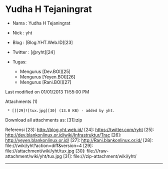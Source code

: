 # Yudha H Tejaningrat

  * Nama : Yudha H Tejaningrat
  * Nick : yht
  * Blog : [Blog.YHT.Web.ID][23]
  * Twitter : [@ryht][24]​

  * Tugas:
     * Mengurus ​[Dev.BOI][25]
     * ​Mengurus [Yeyen.BOI][26]
     * ​Mengurus [Rani.BOI][27]

Last modified on 01/01/2013 11:55:00 PM

Attachments (1)

     * [][29]![tux.jpg][30]​ (13.0 KB) - added by yht.

   Download all attachments as: [31]:zip


Referensi
  [23]: http://blog.yht.web.id/
  [24]: https://twitter.com/ryht
  [25]: http://dev.blankonlinux.or.id/wiki/Infrastruktur/Trac
  [26]: http://yeyen.blankonlinux.or.id/
  [27]: http://Rani.blankonlinux.or.id/
  [28]: file:///wiki/yht?action=diff&version=4
  [29]: file:///attachment/wiki/yht/tux.jpg
  [30]: file:///raw-attachment/wiki/yht/tux.jpg
  [31]: file:///zip-attachment/wiki/yht/
  

---
 



